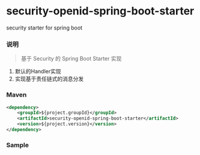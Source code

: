 # security-openid-spring-boot-starter
security starter for spring boot

### 说明


 > 基于 Security 的 Spring Boot Starter 实现

1. 默认的Handler实现
2. 实现基于责任链式的消息分发

### Maven

``` xml
<dependency>
	<groupId>${project.groupId}</groupId>
	<artifactId>security-openid-spring-boot-starter</artifactId>
	<version>${project.version}</version>
</dependency>
```

### Sample

